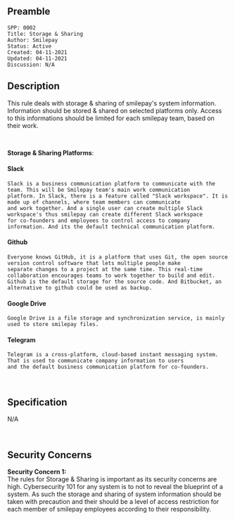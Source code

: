 ## Preamble

```
SPP: 0002
Title: Storage & Sharing
Author: Smilepay
Status: Active
Created: 04-11-2021
Updated: 04-11-2021
Discussion: N/A
```

## Description
This rule deals with storage & sharing of smilepay's system information. Information should be stored & shared on selected platforms only. Access to this informations should be limited for each smilepay team, based on their work.

<br />

**Storage & Sharing Platforms**: <br />
#### Slack
```
Slack is a business communication platform to communicate with the team. This will be Smilepay team's main work communication 
platform. In Slack, there is a feature called "Slack workspace". It is made up of channels, where team members can communicate 
and work together. And a single user can create multiple Slack workspace's thus smilepay can create different Slack workspace 
for co-founders and employees to control access to company information. And its the default technical communication platform.
```

#### Github
```
Everyone knows GitHub, it is a platform that uses Git, the open source version control software that lets multiple people make 
separate changes to a project at the same time. This real-time collaboration encourages teams to work together to build and edit. 
Github is the default storage for the source code. And Bitbucket, an alternative to github could be used as backup.

```

#### Google Drive
```
Google Drive is a file storage and synchronization service, is mainly used to store smilepay files.
```

#### Telegram
```
Telegram is a cross-platform, cloud-based instant messaging system. That is used to communicate company information to users 
and the default business communication platform for co-founders.
```

<br />

## Specification
N/A

<br />

## Security Concerns
**Security Concern 1:** <br />
The rules for Storage & Sharing is important as its security concerns are high. Cybersecurity 101 for any system is to not to reveal the blueprint of a system. As such the storage and sharing of system information should be taken with precaution and their should be a level of access restriction for each member of smilepay employees according to their responsibility.
